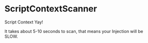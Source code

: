 # ScriptContextScanner
Script Context Yay!

It takes about 5-10 seconds to scan, that means your Injection will be SLOW.

